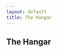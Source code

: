```yaml
---
layout: default
title: The Hangar
---
```

<h2>The Hangar</h2>
<div id="feed1"></div>

<script>
  // Wrap in document.ready so jQuery is guaranteed to exist
  $(document).ready(function() {
    console.log("Hangar feed script is running!");

    // Just a minimal test: print the jQuery version
    console.log("jQuery version:", $.fn.jquery);

    // Optional: Show a test message in #feed1
    $("#feed1").text("If you see this text, jQuery worked!");
  });
</script>

